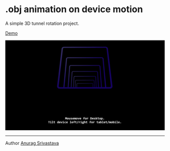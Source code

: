 # .obj animation on device motion

A simple 3D tunnel rotation project.

[Demo](https://envisagecyberart.in/projects/3D/devicemotion/)

![Screenshot1](Screenshot-1.jpg?raw=true)

___
Author [Anurag Srivastava](http://www.envisagecyberart.in)